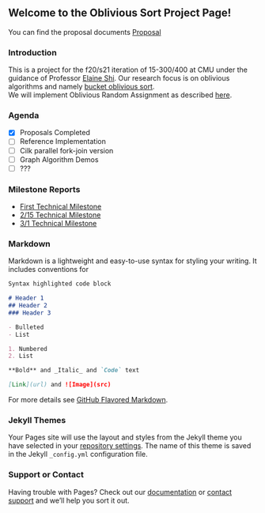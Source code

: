 ## Welcome to the Oblivious Sort Project Page!
You can find the proposal documents [Proposal](https://github.com/mkpjnx/ObliviousSort/blob/gh-pages/docs/Proposal.pdf)

### Introduction
This is a project for the f20/s21 iteration of 15-300/400 at CMU under the guidance of Professor [Elaine Shi](http://elaineshi.com/). Our research focus is on oblivious algorithms and namely [bucket oblivious sort](https://arxiv.org/pdf/2008.01765.pdf).  
We will implement Oblivious Random Assignment as described [here](https://eprint.iacr.org/2020/947.pdf#page=20).

### Agenda
- [x] Proposals Completed
- [ ] Reference Implementation
- [ ] Cilk parallel fork-join version
- [ ] Graph Algorithm Demos
- [ ] ???

### Milestone Reports
- [First Technical Milestone](https://github.com/mkpjnx/ObliviousSort/blob/gh-pages/docs/Milestone0.pdf)
- [2/15 Technical Milestone](https://github.com/mkpjnx/ObliviousSort/blob/gh-pages/docs/Milestone_2_15.pdf)
- [3/1 Technical Milestone](https://github.com/mkpjnx/ObliviousSort/blob/gh-pages/docs/Milestone_3_1.pdf)

### Markdown

Markdown is a lightweight and easy-to-use syntax for styling your writing. It includes conventions for

```markdown
Syntax highlighted code block

# Header 1
## Header 2
### Header 3

- Bulleted
- List

1. Numbered
2. List

**Bold** and _Italic_ and `Code` text

[Link](url) and ![Image](src)
```

For more details see [GitHub Flavored Markdown](https://guides.github.com/features/mastering-markdown/).

### Jekyll Themes

Your Pages site will use the layout and styles from the Jekyll theme you have selected in your [repository settings](https://github.com/mkpjnx/ObliviousSort/settings). The name of this theme is saved in the Jekyll `_config.yml` configuration file.

### Support or Contact

Having trouble with Pages? Check out our [documentation](https://docs.github.com/categories/github-pages-basics/) or [contact support](https://github.com/contact) and we’ll help you sort it out.
